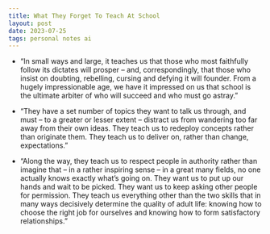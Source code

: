 ```yaml
---
title: What They Forget To Teach At School
layout: post
date: 2023-07-25
tags: personal notes ai
---
```

<ul><li><p class="body"><span>“In small ways and large, it teaches us that those who most faithfully follow its dictates will prosper – and, correspondingly, that those who insist on doubting, rebelling, cursing and defying it will founder. From a hugely impressionable age, we have it impressed on us that school is the ultimate arbiter of who will succeed and who must go astray.”</span></p></li><li><p class="body"><span>“They have a set number of topics they want to talk us through, and must – to a greater or lesser extent – distract us from wandering too far away from their own ideas. They teach us to redeploy concepts rather than originate them. They teach us to deliver on, rather than change, expectations.”</span></p></li><li><p class="body"><span>“Along the way, they teach us to respect people in authority rather than imagine that – in a rather inspiring sense – in a great many fields, no one actually knows exactly what’s going on. They want us to put up our hands and wait to be picked. They want us to keep asking other people for permission. They teach us everything other than the two skills that in many ways decisively determine the quality of adult life: knowing how to choose the right job for ourselves and knowing how to form satisfactory relationships.”</span></p></li></ul>